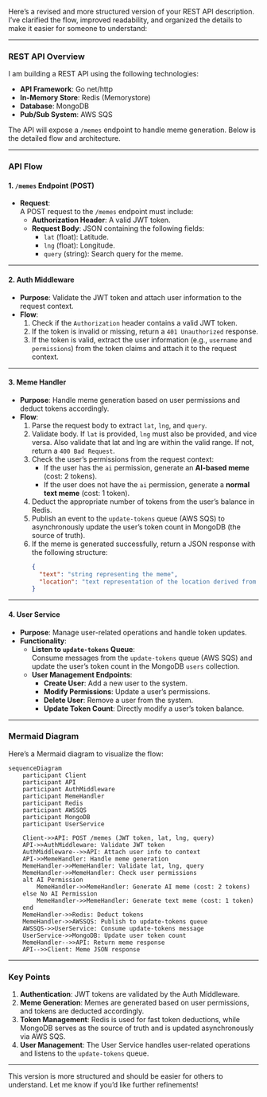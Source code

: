 Here’s a revised and more structured version of your REST API description. I’ve clarified the flow, improved readability, and organized the details to make it easier for someone to understand:

---

### **REST API Overview**
I am building a REST API using the following technologies:
- **API Framework**: Go net/http
- **In-Memory Store**: Redis (Memorystore)
- **Database**: MongoDB
- **Pub/Sub System**: AWS SQS

The API will expose a `/memes` endpoint to handle meme generation. Below is the detailed flow and architecture.

---

### **API Flow**

#### **1. `/memes` Endpoint (POST)**
- **Request**:  
  A POST request to the `/memes` endpoint must include:
  - **Authorization Header**: A valid JWT token.
  - **Request Body**: JSON containing the following fields:
    - `lat` (float): Latitude.
    - `lng` (float): Longitude.
    - `query` (string): Search query for the meme.
---

#### **2. Auth Middleware**
- **Purpose**: Validate the JWT token and attach user information to the request context.
- **Flow**:
  1. Check if the `Authorization` header contains a valid JWT token.
  2. If the token is invalid or missing, return a `401 Unauthorized` response.
  3. If the token is valid, extract the user information (e.g., `username` and `permissions`) from the token claims and attach it to the request context.

---

#### **3. Meme Handler**
- **Purpose**: Handle meme generation based on user permissions and deduct tokens accordingly.
- **Flow**:
  1. Parse the request body to extract `lat`, `lng`, and `query`.
  2. Validate body. If `lat` is provided, `lng` must also be provided, and vice versa. Also validate that lat and lng are within the valid range.  If not, return a `400 Bad Request`.
  3. Check the user’s permissions from the request context:
     - If the user has the `ai` permission, generate an **AI-based meme** (cost: 2 tokens).
     - If the user does not have the `ai` permission, generate a **normal text meme** (cost: 1 token).
  4. Deduct the appropriate number of tokens from the user’s balance in Redis.
  5. Publish an event to the `update-tokens` queue (AWS SQS) to asynchronously update the user’s token count in MongoDB (the source of truth).
  6. If the meme is generated successfully, return a JSON response with the following structure:
     ```json
     {
       "text": "string representing the meme",
       "location": "text representation of the location derived from lat and lng"
     }
     ```

---

#### **4. User Service**
- **Purpose**: Manage user-related operations and handle token updates.
- **Functionality**:
  - **Listen to `update-tokens` Queue**:  
    Consume messages from the `update-tokens` queue (AWS SQS) and update the user’s token count in the MongoDB `users` collection.
  - **User Management Endpoints**:
    - **Create User**: Add a new user to the system.
    - **Modify Permissions**: Update a user’s permissions.
    - **Delete User**: Remove a user from the system.
    - **Update Token Count**: Directly modify a user’s token balance.

---

### **Mermaid Diagram**
Here’s a Mermaid diagram to visualize the flow:

```mermaid
sequenceDiagram
    participant Client
    participant API
    participant AuthMiddleware
    participant MemeHandler
    participant Redis
    participant AWSSQS
    participant MongoDB
    participant UserService

    Client->>API: POST /memes (JWT token, lat, lng, query)
    API->>AuthMiddleware: Validate JWT token
    AuthMiddleware-->>API: Attach user info to context
    API->>MemeHandler: Handle meme generation
    MemeHandler->>MemeHandler: Validate lat, lng, query
    MemeHandler->>MemeHandler: Check user permissions
    alt AI Permission
        MemeHandler->>MemeHandler: Generate AI meme (cost: 2 tokens)
    else No AI Permission
        MemeHandler->>MemeHandler: Generate text meme (cost: 1 token)
    end
    MemeHandler->>Redis: Deduct tokens
    MemeHandler->>AWSSQS: Publish to update-tokens queue
    AWSSQS->>UserService: Consume update-tokens message
    UserService->>MongoDB: Update user token count
    MemeHandler-->>API: Return meme response
    API-->>Client: Meme JSON response
```

---

### **Key Points**
1. **Authentication**: JWT tokens are validated by the Auth Middleware.
2. **Meme Generation**: Memes are generated based on user permissions, and tokens are deducted accordingly.
3. **Token Management**: Redis is used for fast token deductions, while MongoDB serves as the source of truth and is updated asynchronously via AWS SQS.
4. **User Management**: The User Service handles user-related operations and listens to the `update-tokens` queue.

---

This version is more structured and should be easier for others to understand. Let me know if you’d like further refinements!
